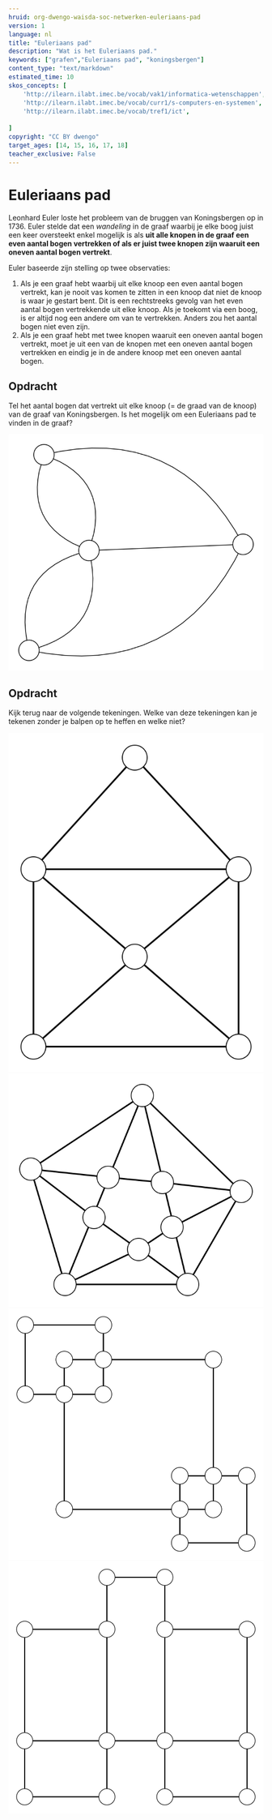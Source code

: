 ```yaml
---
hruid: org-dwengo-waisda-soc-netwerken-euleriaans-pad
version: 1
language: nl
title: "Euleriaans pad"
description: "Wat is het Euleriaans pad."
keywords: ["grafen","Euleriaans pad", "koningsbergen"]
content_type: "text/markdown"
estimated_time: 10
skos_concepts: [
    'http://ilearn.ilabt.imec.be/vocab/vak1/informatica-wetenschappen', 
    'http://ilearn.ilabt.imec.be/vocab/curr1/s-computers-en-systemen',
    'http://ilearn.ilabt.imec.be/vocab/tref1/ict',

]
copyright: "CC BY dwengo"
target_ages: [14, 15, 16, 17, 18]
teacher_exclusive: False
---
```


# Euleriaans pad

Leonhard Euler loste het probleem van de bruggen van Koningsbergen op in 1736. Euler stelde dat een *wandeling* in de graaf waarbij je elke boog juist een keer oversteekt enkel mogelijk is als **uit alle knopen in de graaf een even aantal bogen vertrekken of als er juist twee knopen zijn waaruit een oneven aantal bogen vertrekt**.

Euler baseerde zijn stelling op twee observaties:
1. Als je een graaf hebt waarbij uit elke knoop een even aantal bogen vertrekt, kan je nooit vas komen te zitten in een knoop dat niet de knoop is waar je gestart bent. Dit is een rechtstreeks gevolg van het even aantal bogen vertrekkende uit elke knoop. Als je toekomt via een boog, is er altijd nog een andere om van te vertrekken. Anders zou het aantal bogen niet even zijn.
2. Als je een graaf hebt met twee knopen waaruit een oneven aantal bogen vertrekt, moet je uit een van de knopen met een oneven aantal bogen vertrekken en eindig je in de andere knoop met een oneven aantal bogen. 



<div class="dwengo-content assignment">
<h2 class="title">Opdracht</h2>
<div class="content">
Tel het aantal bogen dat vertrekt uit elke knoop (= de graad van de knoop) van de graaf van Koningsbergen. Is het mogelijk om een Euleriaans pad te vinden in de graaf?

<img src="images/koningsbergen_graph.svg"></img>
</div>
</div>



<div class="dwengo-content assignment">
<h2 class="title">Opdracht</h2>
<div class="content">
Kijk terug naar de volgende tekeningen. Welke van deze tekeningen kan je tekenen zonder je balpen op te heffen en welke niet?

<img src="images/euler1_graph.svg"></img>
<img src="images/euler2_graph.svg"></img>
<img src="images/euler3_graph.svg"></img>
<img src="images/euler4_graph.svg"></img>
</div>
</div>